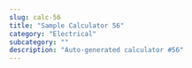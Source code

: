 ```yaml
---
slug: calc-56
title: "Sample Calculator 56"
category: "Electrical"
subcategory: ""
description: "Auto-generated calculator #56"
---
```


